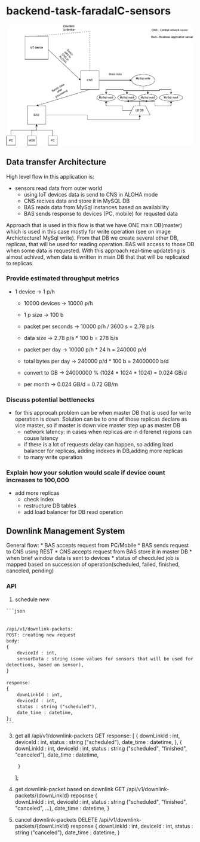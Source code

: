 # backend-task-faradaIC-sensors

![System Overview](https://github.com/liquiir97/backend-task-faradaIC-sensors/blob/main/Architecture1.png)


## Data transfer Architecture

High level flow in this application is:
  * sensors read data from outer world
	* using IoT devices data is send to CNS in ALOHA mode
	* CNS recives data and store it in MySQL DB
	* BAS reads data from MySql instances based on availability
	* BAS sends response to devices (PC, mobile) for requsted data

Approach that is used in this flow is that we have ONE main DB(master) which is used in this case mostly for write operation (see on image Archictecture1 MySql write). From that DB we create several other DB, replicas, that will be used for reading operation. BAS will access to those DB when some data is requested. With this approach real-time updateting is almost achived, when data is written in main DB that that will be replicated to replicas.

### Provide estimated throughput metrics
  * 1 device -> 1 p/h
	* 10000 devices -> 10000 p/h
	* 1 p size -> 100 b
	* packet per seconds -> 10000 p/h / 3600 s = 2.78 p/s
	* data size -> 2.78 p/s * 100 b = 278 b/s

	* packet per day -> 10000 p/h * 24 h = 240000 p/d
	* total bytes per day -> 240000 p/d * 100 b = 24000000 b/d
	* convert to GB -> 24000000 % (1024 * 1024 * 1024) =  0.024 GB/d
	* per month -> 0.024 GB/d = 0.72 GB/m

### Discuss potential bottlenecks
  * for this approcah problem can be when master DB that is used for write operation is down. Solution can be to one of those replicas declare as vice master, so if master is down vice master step up as master DB
	* network latency: in cases when replicas are in diferenet regions can couse latency
	* if there is a lot of requests delay can happen, so adding load balancer for replicas, adding indexes in DB,adding more replicas
	* to many write operation

### Explain how your solution would scale if device count increases to 100,000
  * add more replicas
	* check index
	* restructure DB tables
	* add load balancer for DB read operation

## Downlink Management System
General flow:
	* BAS accepts request from PC/Mobile
	* BAS sends request to CNS using REST
	* CNS accepts request from BAS store it in master DB
	* when brief window data is sent to devices
	* status of checduled job is mapped based on succession of operation(scheduled, failed, finished, canceled, pending)

### API

  1. schedule new

	```json


	/api/v1/downlink-packets:
	POST: creating new request
	body:
	{
		deviceId : int,
		sensorData : string (some values for sensors that will be used for detections, based on sensor),
	}

	response:
	{
		downLinkId : int,
		deviceId : int,
		status : string ("scheduled"),
		date_time : datetime,
	};
	```

  3. get all 
    /api/v1/downlink-packets
	  GET
	  response:
	  [
		  {
        downLinkId : int,
			  deviceId : int,
			  status : string ("scheduled"),
			  date_time : datetime,
		  },
		  {
			  downLinkId : int,
			  deviceId : int,
			  status : string ("scheduled", "finished", "canceled"),
			  date_time : datetime,

		  }
	  ];  
  
  4. get downlink-packet based on downlink 
    GET
	  /api/v1/downlink-packets/{downLinkId}
	  reposnse
	  {  
		  downLinkId : int,
		  deviceId : int,
		  status : string ("scheduled", "finished", "canceled", ...),
		  date_time : datetime,
	  }
  
 5. cancel downlink-packets
    DELETE
	  /api/v1/downlink-packets/{downLinkId}
	  response
	  {
		  downLinkId : int,
		  deviceId : int,
		  status : string ("canceled"),
		  date_time : datetime,
	  }
